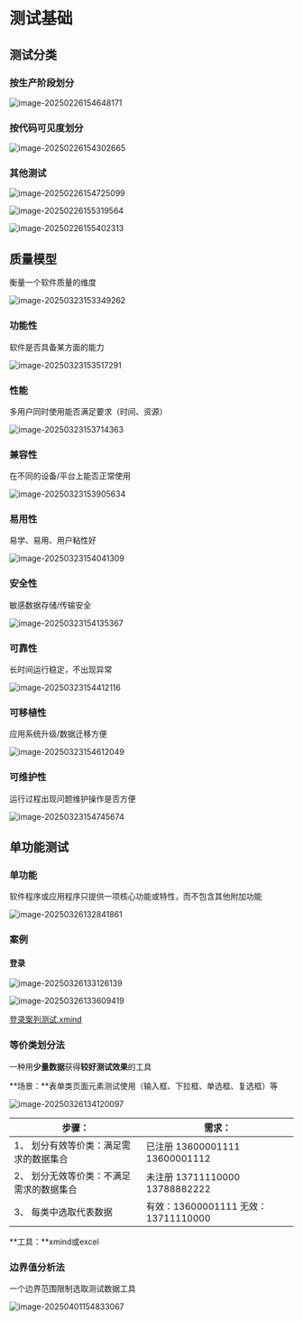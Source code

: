 # 测试基础

## 测试分类

### 按生产阶段划分

![image-20250226154648171](assets/image-20250226154648171.png)

### 按代码可见度划分

![image-20250226154302665](assets/image-20250226154302665.png)

### 其他测试

![image-20250226154725099](assets/image-20250226154725099.png)

![image-20250226155319564](assets/image-20250226155319564.png)

![image-20250226155402313](assets/image-20250226155402313.png)

## 质量模型

衡量一个软件质量的维度

![image-20250323153349262](assets/image-20250323153349262.png)

### 功能性

软件是否具备某方面的能力

![image-20250323153517291](assets/image-20250323153517291.png)

### 性能

多用户同时使用能否满足要求（时间、资源）

![image-20250323153714363](assets/image-20250323153714363.png)

### 兼容性

在不同的设备/平台上能否正常使用

![image-20250323153905634](assets/image-20250323153905634.png)

### 易用性

易学、易用、用户粘性好

![image-20250323154041309](assets/image-20250323154041309.png)

### 安全性

敏感数据存储/传输安全

![image-20250323154135367](assets/image-20250323154135367.png)

### 可靠性

长时间运行稳定，不出现异常

![image-20250323154412116](assets/image-20250323154412116.png)

### 可移植性

应用系统升级/数据迁移方便

![image-20250323154612049](assets/image-20250323154612049.png)

### 可维护性

运行过程出现问题维护操作是否方便

![image-20250323154745674](assets/image-20250323154745674.png)

## 单功能测试

### 单功能

软件程序或应用程序只提供一项核心功能或特性，而不包含其他附加功能

![image-20250326132841861](assets/image-20250326132841861.png)

### 案例

#### 登录

![image-20250326133126139](assets/image-20250326133126139.png)

![image-20250326133609419](assets/image-20250326133609419.png)

 [登录案列测试.xmind](xmind\登录案列测试.xmind) 

### 等价类划分法

一种用**少量数据**获得**较好测试效果**的工具

**场景：**表单类页面元素测试使用（输入框、下拉框、单选框、复选框）等

![image-20250326134120097](assets/image-20250326134120097.png)

| 步骤：                                   | **需求：**                          |
| ---------------------------------------- | ----------------------------------- |
| 1、 划分有效等价类：满足需求的数据集合   | 已注册 13600001111 13600001112      |
| 2、 划分无效等价类：不满足需求的数据集合 | 未注册 13711110000 13788882222      |
| 3、 每类中选取代表数据                   | 有效：13600001111 无效：13711110000 |

**工具：**xmind或excel

### 边界值分析法

一个边界范围限制选取测试数据工具

![image-20250401154833067](assets/image-20250401154833067.png)
